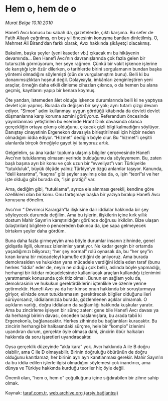 # Hem o, hem de o

*Murat Belge 10.10.2010*

<div class="yazi"><p>Hanefi Avcı konusu bu sabah da, gazetelerde, çıktı karşıma. Bu sefer de Fatih Altaylı çağrılmış, on beş yıl öncesinin konuşma bantları dinletilmiş. O, Mehmet Ali Birand’dan farklı olarak, Avcı hakkında şikâyetçi olacakmış.</p>
<p>Bakalım, başka şeyler (yeni kasetler vb.) çıkacak mı bu hikâyenin devamında... Ben Hanefi Avcı’nın davranışlarında çok fazla gelen bir tutarsızlık görmüyorum, her şeye rağmen. Çünkü bir vakit işkence işlerine de karıştığı için özür dilerken, o tarihlerde birini sorgulamanın bundan başka yöntemi olmadığını söylemişti (dün de vurgulamıştım bunu). Belli ki bu donanımsızlıktan hoşnut değil. Dolayısıyla, imkânları zenginleştiren yeni araçlar, örneğin daha etkili dinleme cihazları çıkınca, o da hemen bu alana geçmiş, kayıtlarını yapıp bir kenara koymuş. </p>
<p>Öte yandan, istemeden âlet olduğu işkence durumlarında belli ki ne yaptıysa devlet için yapmış. Burada da değişen bir şey yok; aynı tutarlı çizgi devam ediyor. “Simon” adını kullanmayı uygun gördüğü kitabında da devleti devlet düşmanlarına karşı koruma azmini görüyoruz. Referandum öncesinde yayımlanması yetiştirilen bu eserinde Hrant Dink davasında olanca gerçekliğin ortaya çıkmış olduğunu, çıkacak gizli bilgi kalmadığını söylüyor. Danıştay cinayetinin Ergenekon davasıyla birleştirilmesi için hiçbir neden olmadığını iddia ediyor. “Hizmet” dediğin böyle olur. Bu “hizmet”i çeşitli alanlarda birçok örneğiyle gayet iyi tanıyoruz artık.</p>
<p>Gelgelelim, şu âna kadar topluma ulaşmış bilgiler çerçevesinde Hanefi Avcı’nın tutuklanmış olmasını yerinde bulduğumu da söyleyemem. Bu, zaten başlı başına ayrı bir konu ve çok uzun bir “evveliyat”ı var: Türkiye’de “tutukluluk”, büyük ölçüde yalnız Türkiye’ye özgü anlamlar taşıyor. Kanunda, “delil karartma”, “kaçma” gibi şeyler sayılmış olsa da, o, işin “teori”si ve her işte olduğu gibi burada da, “işin pratiği” var.</p>
<p>Ama, dediğim gibi, “tutuklama”, ayrıca ele alınması gerekli, kendine göre özellikleri olan bir konu. Onu tartışmayı başka bir yazıya bırakıp Hanefi Avcı konusuna dönelim. </p>
<p>Avcı’nın “ Devrimci Karargâh”la ilişkisine dair iddialar hakkında bir şey söyleyecek durumda değilim. Ama bu işlerin, ilişkilerin içine kırk yıllık dostum Mahir Sayın’ın karıştırıldığını görünce doğrusu irkildim. Bize ulaşan (ulaştırılan) bilgilere o pencereden bakınca da, ipe sapa gelmeyecek birtakım şeyler daha gördüm.</p>
<p>Buna daha fazla girmeyeyim ama böyle durumlar insanın zihninde, genel gidişatla ilgili, olumsuz izlenimler yaratıyor. Ne kadar gergin bir ortamda yaşadığımızı biliyoruz; “her şey normal” rolü oynasak da, bu “her şey”in kıran kırana bir mücadeleyi kamufle ettiğini de anlıyoruz. Ama burada demokrasiden ve hukuktan yana mücadele verdiğini iddia eden taraf (bunu herkes “iddia” eder de, neyin ne olduğu çok belli), aslında böyle yapmadığı, herhangi bir iktidar mücadelesinde kullanılacak araçları kullandığı izlenimini yaratmamak konusunda çok titiz olmalı. Bunun en sağlam yolu da, demokrasinin ve hukukun gerektirdiklerini içtenlikle ve özenle yerine getirmektir. Hanefi Avcı ya da her kimse onun hakkında bir soruşturmaya giriyor, elinizde onun tutuklanmasını gerektirecek bilgiler olduğunu ileri sürüyorsanız, iddialarınızda burada, gözlemlenen açıklar olmamalı. O açıkların varlığı, doğru iddiaların da sağlamlığı hakkında kuşkular yaratır. Ama bu zincirleme işleyen bir süreç zaten: gene bile Hanefi Avcı davası ya da herhangi birinin davası, önceden başlamışlara, bu arada tabii ki Ergenekon’a, bağlanacaktır. Herkes zihninde bu bağlantıları kuracaktır. Bu zincirin herhangi bir halkasındaki sürçme, hele bir “komplo” izlenimi uyandıran durum, gerçekte öyle olmasa dahi, zincirin öbür halkaları hakkında da soru işaretleri uyandıracaktır.</p>
<p>Oysa gerçeklik düzeyinde “akla kara” yok. Avcı hakkında A ile B doğru olabilir, ama C ile D olmayabilir. Birinin doğruluğu öbürünün de doğru olduğunu kanıtlamaz; her birinin ayrı ayrı kanıtlanması gerekir. Mahir Sayın’ın da bu iddia edilen işlerle ilgisi olmadığını söylemesi çok inandırıcı, ama dünya ve Türkiye hakkında kurduğu teoriler hiç öyle değil.</p>
<p>Önemli olan, “hem o, hem o” çoğulluğunu içine sığdırabilen bir zihne sahip olmak.</p></div>

Kaynak: [taraf.com.tr](http://www.taraf.com.tr:80/murat-belge/makale-hem-o-hem-de-o.htm), [web.archive.org (arşiv bağlantısı)](http://web.archive.org/web/20101012160606/http://www.taraf.com.tr:80/murat-belge/makale-hem-o-hem-de-o.htm)
